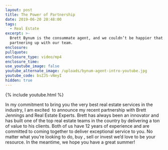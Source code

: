 ```yaml
---
layout: post
title: The Power of Partnership
date: 2019-06-20 20:48:00
tags:
  - Real Estate
excerpt: >-
  Brett Bynum is the consummate agent, and we couldn’t be happier that he’s
  partnering up with our team.
enclosure:
pullquote:
enclosure_type: video/mp4
enclosure_time:
use_youtube_image: false
youtube_alternate_image: /uploads/bynum-agent-intro-youtube.jpg
youtube_code: bsZJS-vNeyI
hidden: true
---
```


{% include youtube.html %}

In my commitment to bring you the very best real estate services in the industry, I am excited &nbsp;to announce my recent partnership with Brett Jennings and Real Estate Experts. Brett has always been an innovator and has built one of the top real estate teams in the country by delivering a ton of value to his clients. Both of us have 12 years of experience and are committed to coming together to deliver exceptional service to you. No matter what you’re looking to do, buy , sell or invest we’d love to be your resource. In the meantime, we hope you have a great summer\!
